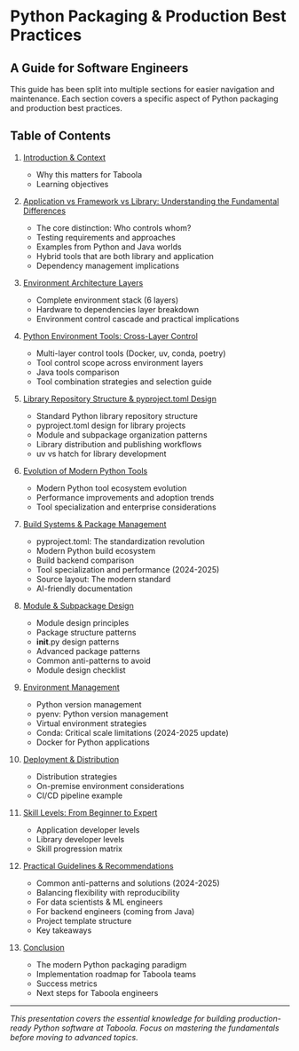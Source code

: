 # Python Packaging & Production Best Practices
## A Guide for Software Engineers

This guide has been split into multiple sections for easier navigation and maintenance. Each section covers a specific aspect of Python packaging and production best practices.

## Table of Contents

1. [Introduction & Context](01-introduction-context.md)
   - Why this matters for Taboola
   - Learning objectives

2. [Application vs Framework vs Library: Understanding the Fundamental Differences](02-application-framework-library.md)
   - The core distinction: Who controls whom?
   - Testing requirements and approaches
   - Examples from Python and Java worlds
   - Hybrid tools that are both library and application
   - Dependency management implications

3. [Environment Architecture Layers](03-environment-architecture-layers.md)
   - Complete environment stack (6 layers)
   - Hardware to dependencies layer breakdown
   - Environment control cascade and practical implications

4. [Python Environment Tools: Cross-Layer Control](04-python-environment-tools.md)
   - Multi-layer control tools (Docker, uv, conda, poetry)
   - Tool control scope across environment layers
   - Java tools comparison
   - Tool combination strategies and selection guide

5. [Library Repository Structure & pyproject.toml Design](05-library-repository-structure.md)
   - Standard Python library repository structure
   - pyproject.toml design for library projects
   - Module and subpackage organization patterns
   - Library distribution and publishing workflows
   - uv vs hatch for library development

6. [Evolution of Modern Python Tools](06-evolution-modern-tools.md)
   - Modern Python tool ecosystem evolution
   - Performance improvements and adoption trends
   - Tool specialization and enterprise considerations

7. [Build Systems & Package Management](07-build-systems.md)
   - pyproject.toml: The standardization revolution
   - Modern Python build ecosystem
   - Build backend comparison
   - Tool specialization and performance (2024-2025)
   - Source layout: The modern standard
   - AI-friendly documentation

8. [Module & Subpackage Design](08-module-subpackage-design.md)
   - Module design principles
   - Package structure patterns
   - __init__.py design patterns
   - Advanced package patterns
   - Common anti-patterns to avoid
   - Module design checklist

9. [Environment Management](09-environment-management.md)
   - Python version management
   - pyenv: Python version management
   - Virtual environment strategies
   - Conda: Critical scale limitations (2024-2025 update)
   - Docker for Python applications

10. [Deployment & Distribution](10-deployment-distribution.md)
    - Distribution strategies
    - On-premise environment considerations
    - CI/CD pipeline example

11. [Skill Levels: From Beginner to Expert](11-skill-levels.md)
    - Application developer levels
    - Library developer levels
    - Skill progression matrix

12. [Practical Guidelines & Recommendations](12-practical-guidelines.md)
    - Common anti-patterns and solutions (2024-2025)
    - Balancing flexibility with reproducibility
    - For data scientists & ML engineers
    - For backend engineers (coming from Java)
    - Project template structure
    - Key takeaways

13. [Conclusion](13-conclusion.md)
    - The modern Python packaging paradigm
    - Implementation roadmap for Taboola teams
    - Success metrics
    - Next steps for Taboola engineers

---

*This presentation covers the essential knowledge for building production-ready Python software at Taboola. Focus on mastering the fundamentals before moving to advanced topics.*